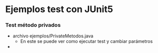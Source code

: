 # Ejemplos test con JUnit5

### Test método privados
- archivo ejemplos/PrivateMetodos.java
  - En este se puede ver como ejecutar test y cambiar parámetros
- 
